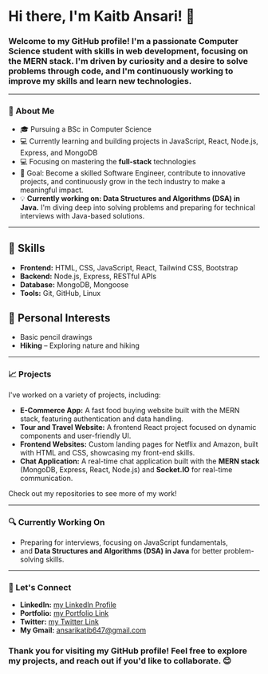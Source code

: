 # Hi there, I'm Kaitb Ansari! 👋

### Welcome to my GitHub profile! I'm a passionate **Computer Science student** with skills in web development, focusing on the **MERN stack**. I'm driven by curiosity and a desire to solve problems through code, and I'm continuously working to improve my skills and learn new technologies.

---

### 🌟 About Me
- 🎓 Pursuing a BSc in Computer Science
- 💻 Currently learning and building projects in JavaScript, React, Node.js, Express, and MongoDB
- 💻 Focusing on mastering the **full-stack** technologies
- 🎯 Goal: Become a skilled Software Engineer, contribute to innovative projects, and continuously grow in the tech industry to make a meaningful impact.
- 💡 **Currently working on: Data Structures and Algorithms (DSA) in Java.** I'm diving deep into solving problems and preparing for technical interviews with Java-based solutions.

---

## 💼 Skills

- **Frontend:** HTML, CSS, JavaScript, React, Tailwind CSS, Bootstrap
- **Backend:** Node.js, Express, RESTful APIs
- **Database:** MongoDB, Mongoose
- **Tools:** Git, GitHub, Linux

## 🎨 Personal Interests

- Basic pencil drawings
- **Hiking** – Exploring nature and hiking
---

### 📈 Projects
I've worked on a variety of projects, including:
- **E-Commerce App:** A fast food buying website built with the MERN stack, featuring authentication and data handling.
- **Tour and Travel Website:** A frontend React project focused on dynamic components and user-friendly UI.
- **Frontend Websites:** Custom landing pages for Netflix and Amazon, built with HTML and CSS, showcasing my front-end skills.
- **Chat Application:** A real-time chat application built with the **MERN stack** (MongoDB, Express, React, Node.js) and **Socket.IO** for real-time communication.

Check out my repositories to see more of my work!

---

### 🔍 Currently Working On
- Preparing for interviews, focusing on JavaScript fundamentals,
- and **Data Structures and Algorithms (DSA) in Java** for better problem-solving skills.

---

### 🤝 Let's Connect
- **LinkedIn:** [my LinkedIn Profile](https://www.linkedin.com/in/katib-ansari-95ab96252/)
- **Portfolio:** [my Portfolio Link](https://katib-portfolio.netlify.app/)
- **Twitter:** [my Twitter Link](https://x.com/KatibAnsari3)
- **My Gmail:** ansarikatib647@gmail.com

### Thank you for visiting my GitHub profile! Feel free to explore my projects, and reach out if you'd like to collaborate. 😊
